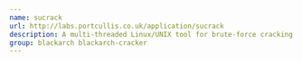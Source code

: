 ```yaml
---
name: sucrack
url: http://labs.portcullis.co.uk/application/sucrack
description: A multi-threaded Linux/UNIX tool for brute-force cracking local user accounts via su.
group: blackarch blackarch-cracker
---
```

